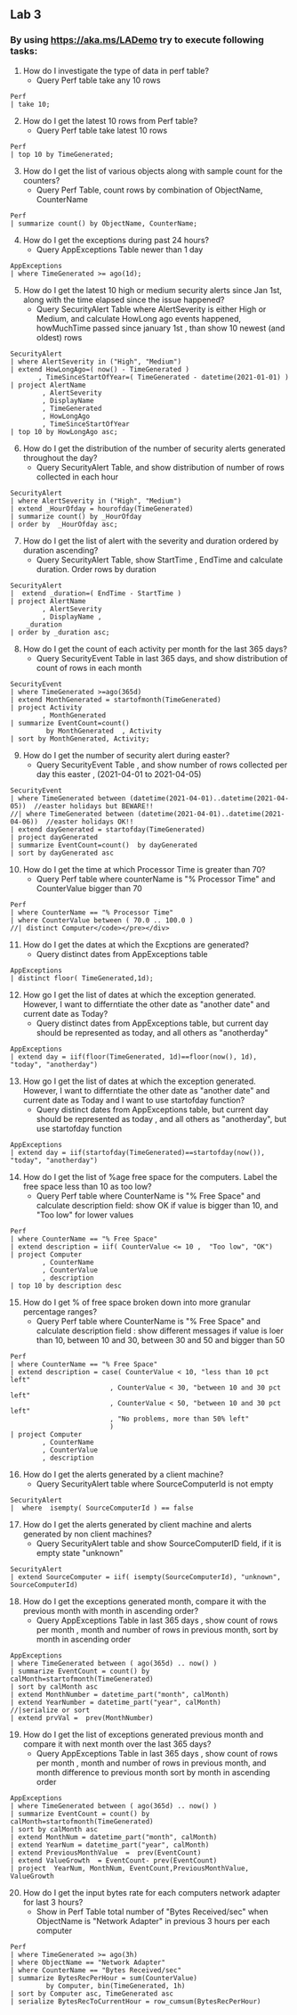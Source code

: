## Lab 3
### By using https://aka.ms/LADemo try to execute following tasks: 

1. How do I investigate the type of data in perf table?
   - Query Perf table take any 10 rows
```
Perf
| take 10;
```
2. How do I get the latest 10 rows from Perf table?
   - Query Perf table take latest 10 rows
```
Perf
| top 10 by TimeGenerated;
```
3. How do I get the list of various objects along with sample count for the counters?
   - Query Perf Table, count rows by combination of ObjectName, CounterName
```
Perf
| summarize count() by ObjectName, CounterName;
```
4. How do I get the exceptions during past 24 hours?
   - Query AppExceptions Table newer than 1 day
```
AppExceptions 
| where TimeGenerated >= ago(1d);
```
5. How do I get the latest 10 high or medium security alerts since Jan 1st, along with the 
time elapsed since the issue happened?
   - Query SecurityAlert Table where AlertSeverity is either High or Medium, and calculate HowLong ago events happened, howMuchTime passed since january  1st ,  than show 10 newest (and oldest) rows 
```
SecurityAlert
| where AlertSeverity in ("High", "Medium")
| extend HowLongAgo=( now() - TimeGenerated )
       , TimeSinceStartOfYear=( TimeGenerated - datetime(2021-01-01) )
| project AlertName 
        , AlertSeverity
        , DisplayName  
        , TimeGenerated 
        , HowLongAgo 
        , TimeSinceStartOfYear 
| top 10 by HowLongAgo asc;
```
6. How do I get the distribution of the number of security alerts generated throughout the day?
   - Query SecurityAlert Table, and show distribution of number of rows collected in each hour
```
SecurityAlert
| where AlertSeverity in ("High", "Medium")
| extend _HourOfday = hourofday(TimeGenerated) 
| summarize count() by _HourOfday
| order by  _HourOfday asc;
```
7. How do I get the list of alert with the severity and duration ordered by duration ascending?
   - Query SecurityAlert Table, show StartTime , EndTime and calculate duration. Order rows by duration
```
SecurityAlert
|  extend _duration=( EndTime - StartTime )
| project AlertName 
        , AlertSeverity
        , DisplayName , 
    _duration
| order by _duration asc;
```
8. How do I get the count of each activity per month for the last 365 days?
   - Query SecurityEvent Table in last 365 days, and show distribution of count of rows in each month
```
SecurityEvent
| where TimeGenerated >=ago(365d)
| extend MonthGenerated = startofmonth(TimeGenerated)
| project Activity
        , MonthGenerated 
| summarize EventCount=count() 
         by MonthGenerated  , Activity
| sort by MonthGenerated, Activity;
```
9. How do I get the number of security alert during easter?
   - Query SecurityEvent Table , and show number of rows collected per day this easter , (2021-04-01 to 2021-04-05)
```
SecurityEvent
| where TimeGenerated between (datetime(2021-04-01)..datetime(2021-04-05))  //easter holidays but BEWARE!!
//| where TimeGenerated between (datetime(2021-04-01)..datetime(2021-04-06))  //easter holidays OK!!
| extend dayGenerated = startofday(TimeGenerated)
| project dayGenerated 
| summarize EventCount=count()  by dayGenerated 
| sort by dayGenerated asc
```
10. How do I get the time at which Processor Time is greater than 70?
    - Query Perf  table where counterName is "% Processor Time" and CounterValue bigger than 70
```
Perf
| where CounterName == "% Processor Time" 
| where CounterValue between ( 70.0 .. 100.0 )
//| distinct Computer</code></pre></div>
```
11. How do I get the dates at which the Excptions are generated?
    - Query distinct dates from AppExceptions table
```
AppExceptions
| distinct floor( TimeGenerated,1d);
```
12. How go I get the list of dates at which the exception generated. However, I want to differntiate the other date as "another date" and current date as Today?
    - Query distinct dates from AppExceptions table, but current day should be represented as today, and all others as "anotherday"
```
AppExceptions
| extend day = iif(floor(TimeGenerated, 1d)==floor(now(), 1d), "today", "anotherday")
```
13. How go I get the list of dates at which the exception generated. However, I want to differntiate the other date as "another date" and current date as Today and I want to use startofday function?
    - Query distinct dates from AppExceptions table, but current day should be represented as today , and all others as "anotherday", but use startofday function
```
AppExceptions
| extend day = iif(startofday(TimeGenerated)==startofday(now()), "today", "anotherday")
```
14. How do I get the list of %age free space for the computers. Label the free space less than 10 as too low?
    - Query Perf table where CounterName is "% Free Space" and calculate description field: show OK if value is bigger than 10, and "Too low" for lower values
```
Perf
| where CounterName == "% Free Space"
| extend description = iif( CounterValue <= 10 ,  "Too low", "OK")
| project Computer
        , CounterName
        , CounterValue 
        , description 
| top 10 by description desc
```
15. How do I get % of free space broken down into more granular percentage ranges?
    - Query Perf table where CounterName is "% Free Space" and calculate description field : show different messages if value is loer than 10, between 10 and 30, between 30 and 50 and bigger than 50
```
Perf
| where CounterName == "% Free Space"
| extend description = case( CounterValue < 10, "less than 10 pct left"
                         , CounterValue < 30, "between 10 and 30 pct left"
                         , CounterValue < 50, "between 10 and 30 pct left"
                         , "No problems, more than 50% left"
                         )
| project Computer
        , CounterName
        , CounterValue 
        , description
```
16. How do I get the alerts generated by a client machine? 
    - Query SecurityAlert table where SourceComputerId is not empty
```
SecurityAlert
|  where  isempty( SourceComputerId ) == false
```
17. How do I get the alerts generated by client machine and alerts generated by non client machines?
    - Query SecurityAlert table and show SourceComputerID field, if it is empty state "unknown"
```
SecurityAlert
| extend SourceComputer = iif( isempty(SourceComputerId), "unknown", SourceComputerId)
```
18. How do I get the exceptions generated month, compare it with the previous month with month in ascending order?
    - Query AppExceptions Table in last 365 days , show count of rows per month , month and number of rows in previous month, sort by month in ascending order
```
AppExceptions
| where TimeGenerated between ( ago(365d) .. now() )
| summarize EventCount = count() by calMonth=startofmonth(TimeGenerated) 
| sort by calMonth asc
| extend MonthNumber = datetime_part("month", calMonth)
| extend YearNumber = datetime_part("year", calMonth)
//|serialize or sort 
| extend prvVal =  prev(MonthNumber)
```
19. How do I get the list of exceptions generated previous month and compare it with next month over the last 365 days?
    - Query AppExceptions Table in last 365 days , show count of rows per month , month and number of rows in previous month, and month difference to previous month sort by month in ascending order
```
AppExceptions
| where TimeGenerated between ( ago(365d) .. now() )
| summarize EventCount = count() by calMonth=startofmonth(TimeGenerated) 
| sort by calMonth asc
| extend MonthNum = datetime_part("month", calMonth)
| extend YearNum = datetime_part("year", calMonth)
| extend PreviousMonthValue  =  prev(EventCount)
| extend ValueGrowth  = EventCount- prev(EventCount)
| project  YearNum, MonthNum, EventCount,PreviousMonthValue,  ValueGrowth
```
20. How do I get the input bytes rate for each computers network adapter for last 3 hours?
    - Show in Perf Table total number of "Bytes Received/sec" when ObjectName is "Network Adapter" in previous 3 hours per each computer 
```
Perf
| where TimeGenerated >= ago(3h) 
| where ObjectName == "Network Adapter"
| where CounterName == "Bytes Received/sec" 
| summarize BytesRecPerHour = sum(CounterValue) 
         by Computer, bin(TimeGenerated, 1h)
| sort by Computer asc, TimeGenerated asc
| serialize BytesRecToCurrentHour = row_cumsum(BytesRecPerHour)
```
